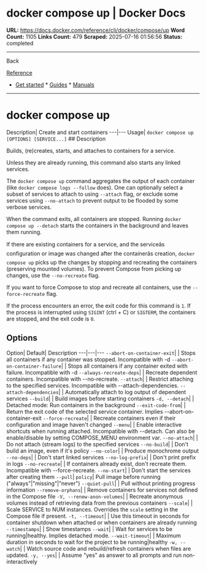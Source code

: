 # docker compose up | Docker Docs

**URL:** https://docs.docker.com/reference/cli/docker/compose/up
**Word Count:** 1105
**Links Count:** 479
**Scraped:** 2025-07-16 01:56:56
**Status:** completed

---

Back

[Reference](https://docs.docker.com/reference/)

  * [Get started](https://docs.docker.com/get-started/)   * [Guides](https://docs.docker.com/guides/)   * [Manuals](https://docs.docker.com/manuals/)

* * *

# docker compose up

Description| Create and start containers   ---|---   Usage| `docker compose up [OPTIONS] [SERVICE...]`      ## Description

Builds, \(re\)creates, starts, and attaches to containers for a service.

Unless they are already running, this command also starts any linked services.

The `docker compose up` command aggregates the output of each container \(like `docker compose logs --follow` does\). One can optionally select a subset of services to attach to using `--attach` flag, or exclude some services using `--no-attach` to prevent output to be flooded by some verbose services.

When the command exits, all containers are stopped. Running `docker compose up --detach` starts the containers in the background and leaves them running.

If there are existing containers for a service, and the serviceâs configuration or image was changed after the containerâs creation, `docker compose up` picks up the changes by stopping and recreating the containers \(preserving mounted volumes\). To prevent Compose from picking up changes, use the `--no-recreate` flag.

If you want to force Compose to stop and recreate all containers, use the `--force-recreate` flag.

If the process encounters an error, the exit code for this command is `1`. If the process is interrupted using `SIGINT` \(ctrl + C\) or `SIGTERM`, the containers are stopped, and the exit code is `0`.

## Options

Option| Default| Description   ---|---|---   `--abort-on-container-exit`| | Stops all containers if any container was stopped. Incompatible with -d      `--abort-on-container-failure`| | Stops all containers if any container exited with failure. Incompatible with -d      `--always-recreate-deps`| | Recreate dependent containers. Incompatible with --no-recreate.   `--attach`| | Restrict attaching to the specified services. Incompatible with --attach-dependencies.      `--attach-dependencies`| | Automatically attach to log output of dependent services   `--build`| | Build images before starting containers   `-d, --detach`| | Detached mode: Run containers in the background   `--exit-code-from`| | Return the exit code of the selected service container. Implies --abort-on-container-exit      `--force-recreate`| | Recreate containers even if their configuration and image haven't changed      `--menu`| | Enable interactive shortcuts when running attached. Incompatible with --detach. Can also be enable/disable by setting COMPOSE\_MENU environment var.      `--no-attach`| | Do not attach \(stream logs\) to the specified services   `--no-build`| | Don't build an image, even if it's policy   `--no-color`| | Produce monochrome output   `--no-deps`| | Don't start linked services   `--no-log-prefix`| | Don't print prefix in logs   `--no-recreate`| | If containers already exist, don't recreate them. Incompatible with --force-recreate.      `--no-start`| | Don't start the services after creating them   `--pull`| `policy`| Pull image before running \("always"|"missing"|"never"\)   `--quiet-pull`| | Pull without printing progress information   `--remove-orphans`| | Remove containers for services not defined in the Compose file   `-V, --renew-anon-volumes`| | Recreate anonymous volumes instead of retrieving data from the previous containers      `--scale`| | Scale SERVICE to NUM instances. Overrides the `scale` setting in the Compose file if present.      `-t, --timeout`| | Use this timeout in seconds for container shutdown when attached or when containers are already running      `--timestamps`| | Show timestamps   `--wait`| | Wait for services to be running|healthy. Implies detached mode.   `--wait-timeout`| | Maximum duration in seconds to wait for the project to be running|healthy      `-w, --watch`| | Watch source code and rebuild/refresh containers when files are updated.      `-y, --yes`| | Assume "yes" as answer to all prompts and run non-interactively